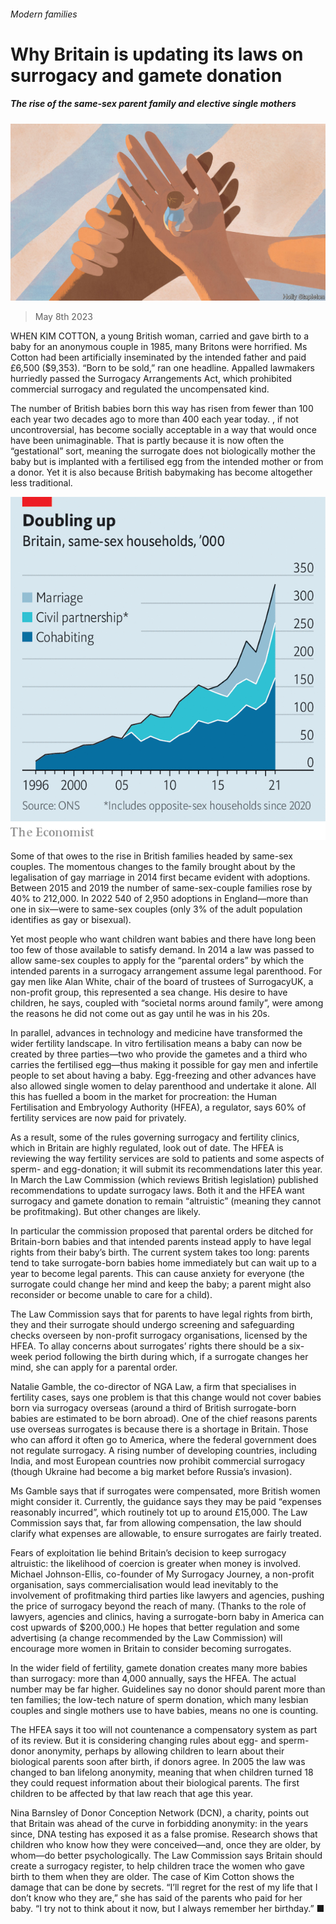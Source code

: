 ###### Modern families

# Why Britain is updating its laws on surrogacy and gamete donation 

##### The rise of the same-sex parent family and elective single mothers 

![image](images/20230513_BRD001.jpg) 

> May 8th 2023 

WHEN KIM COTTON, a young British woman, carried and gave birth to a baby for an anonymous couple in 1985, many Britons were horrified. Ms Cotton had been artificially inseminated by the intended father and paid £6,500 ($9,353). “Born to be sold,” ran one headline. Appalled lawmakers hurriedly passed the Surrogacy Arrangements Act, which prohibited commercial surrogacy and regulated the uncompensated kind.

The number of British babies born this way has risen from fewer than 100 each year two decades ago to more than 400 each year today. , if not uncontroversial, has become socially acceptable in a way that would once have been unimaginable. That is partly because it is now often the “gestational” sort, meaning the surrogate does not biologically mother the baby but is implanted with a fertilised egg from the intended mother or from a donor. Yet it is also because British babymaking has become altogether less traditional.

![image](images/20230513_EPC069.png) 


Some of that owes to the rise in British families headed by same-sex couples. The momentous changes to the family brought about by the legalisation of gay marriage in 2014 first became evident with adoptions. Between 2015 and 2019 the number of same-sex-couple families rose by 40% to 212,000. In 2022 540 of 2,950 adoptions in England—more than one in six—were to same-sex couples (only 3% of the adult population identifies as gay or bisexual). 

Yet most people who want children want babies and there have long been too few of those available to satisfy demand. In 2014 a law was passed to allow same-sex couples to apply for the “parental orders” by which the intended parents in a surrogacy arrangement assume legal parenthood. For gay men like Alan White, chair of the board of trustees of SurrogacyUK, a non-profit group, this represented a sea change. His desire to have children, he says, coupled with “societal norms around family”, were among the reasons he did not come out as gay until he was in his 20s. 

In parallel, advances in technology and medicine have transformed the wider fertility landscape. In vitro fertilisation means a baby can now be created by three parties—two who provide the gametes and a third who carries the fertilised egg—thus making it possible for gay men and infertile people to set about having a baby. Egg-freezing and other advances have also allowed single women to delay parenthood and undertake it alone. All this has fuelled a boom in the market for procreation: the Human Fertilisation and Embryology Authority (HFEA), a regulator, says 60% of fertility services are now paid for privately.

As a result, some of the rules governing surrogacy and fertility clinics, which in Britain are highly regulated, look out of date. The HFEA is reviewing the way fertility services are sold to patients and some aspects of sperm- and egg-donation; it will submit its recommendations later this year. In March the Law Commission (which reviews British legislation) published recommendations to update surrogacy laws. Both it and the HFEA want surrogacy and gamete donation to remain “altruistic” (meaning they cannot be profitmaking). But other changes are likely.

In particular the commission proposed that parental orders be ditched for Britain-born babies and that intended parents instead apply to have legal rights from their baby’s birth. The current system takes too long: parents tend to take surrogate-born babies home immediately but can wait up to a year to become legal parents. This can cause anxiety for everyone (the surrogate could change her mind and keep the baby; a parent might also reconsider or become unable to care for a child). 

The Law Commission says that for parents to have legal rights from birth, they and their surrogate should undergo screening and safeguarding checks overseen by non-profit surrogacy organisations, licensed by the HFEA. To allay concerns about surrogates’ rights there should be a six-week period following the birth during which, if a surrogate changes her mind, she can apply for a parental order. 

Natalie Gamble, the co-director of NGA Law, a firm that specialises in fertility cases, says one problem is that this change would not cover babies born via surrogacy overseas (around a third of British surrogate-born babies are estimated to be born abroad). One of the chief reasons parents use overseas surrogates is because there is a shortage in Britain. Those who can afford it often go to America, where the federal government does not regulate surrogacy. A rising number of developing countries, including India, and most European countries now prohibit commercial surrogacy (though Ukraine had become a big market before Russia’s invasion).

Ms Gamble says that if surrogates were compensated, more British women might consider it. Currently, the guidance says they may be paid “expenses reasonably incurred”, which routinely tot up to around £15,000. The Law Commission says that, far from allowing compensation, the law should clarify what expenses are allowable, to ensure surrogates are fairly treated.

Fears of exploitation lie behind Britain’s decision to keep surrogacy altruistic: the likelihood of coercion is greater when money is involved. Michael Johnson-Ellis, co-founder of My Surrogacy Journey, a non-profit organisation, says commercialisation would lead inevitably to the involvement of profitmaking third parties like lawyers and agencies, pushing the price of surrogacy beyond the reach of many. (Thanks to the role of lawyers, agencies and clinics, having a surrogate-born baby in America can cost upwards of $200,000.) He hopes that better regulation and some advertising (a change recommended by the Law Commission) will encourage more women in Britain to consider becoming surrogates. 

In the wider field of fertility, gamete donation creates many more babies than surrogacy: more than 4,000 annually, says the HFEA. The actual number may be far higher. Guidelines say no donor should parent more than ten families; the low-tech nature of sperm donation, which many lesbian couples and single mothers use to have babies, means no one is counting.

The HFEA says it too will not countenance a compensatory system as part of its review. But it is considering changing rules about egg- and sperm-donor anonymity, perhaps by allowing children to learn about their biological parents soon after birth, if donors agree. In 2005 the law was changed to ban lifelong anonymity, meaning that when children turned 18 they could request information about their biological parents. The first children to be affected by that law reach that age this year.

Nina Barnsley of Donor Conception Network (DCN), a charity, points out that Britain was ahead of the curve in forbidding anonymity: in the years since, DNA testing has exposed it as a false promise. Research shows that children who know how they were conceived—and, once they are older, by whom—do better psychologically. The Law Commission says Britain should create a surrogacy register, to help children trace the women who gave birth to them when they are older. The case of Kim Cotton shows the damage that can be done by secrets. “I’ll regret for the rest of my life that I don’t know who they are,” she has said of the parents who paid for her baby. “I try not to think about it now, but I always remember her birthday.” ■


